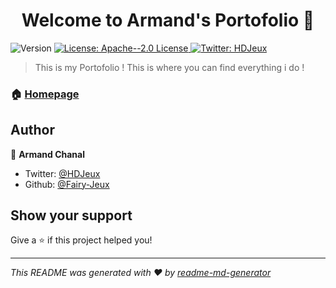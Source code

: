 <h1 align="center">Welcome to Armand's Portofolio 👋</h1>
<p>
  <img alt="Version" src="https://img.shields.io/badge/version-0.0.1-blue.svg?cacheSeconds=2592000" />
  <a href="#" target="_blank">
    <img alt="License: Apache--2.0 License" src="https://img.shields.io/badge/License-Apache--2.0 License-yellow.svg" />
  </a>
  <a href="https://twitter.com/HDJeux" target="_blank">
    <img alt="Twitter: HDJeux" src="https://img.shields.io/twitter/follow/HDJeux.svg?style=social" />
  </a>
</p>

> This is my Portofolio ! This is where you can find everything i do !

### 🏠 [Homepage](https://www.ArmandPortofolio.me)

## Author

👤 **Armand Chanal**

* Twitter: [@HDJeux](https://twitter.com/HDJeux)
* Github: [@Fairy-Jeux](https://github.com/Fairy-Jeux)

## Show your support

Give a ⭐️ if this project helped you!

***
_This README was generated with ❤️ by [readme-md-generator](https://github.com/kefranabg/readme-md-generator)_